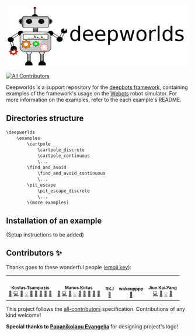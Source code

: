 
<p align="center">
    <img src="https://raw.githubusercontent.com/aidudezzz/deepbots-swag/main/logo/deepworlds_full.png">
</p>

<!-- ALL-CONTRIBUTORS-BADGE:START - Do not remove or modify this section -->
[![All Contributors](https://img.shields.io/badge/all_contributors-5-orange.svg?style=flat-square)](#contributors-)
<!-- ALL-CONTRIBUTORS-BADGE:END -->

Deepworlds is a support repository for the [deepbots framework](https://github.com/aidudezzz/deepbots),
containing examples of the framework's usage on the [Webots](https://www.cyberbotics.com) robot simulator.
For more information on the examples, refer to the each example's README. 

## Directories structure

```
\deepworlds
    \examples
        \cartpole
            \cartpole_discrete
            \cartpole_continuous
            \...
        \find_and_avoid
            \find_and_avoid_continuous
            \...
        \pit_escape
            \pit_escape_discrete
            \...
        \(more examples)       
```

## Installation of an example

(Setup instructions to be added) 

## Contributors ✨

Thanks goes to these wonderful people ([emoji key](https://allcontributors.org/docs/en/emoji-key)):

<!-- ALL-CONTRIBUTORS-LIST:START - Do not remove or modify this section -->
<!-- prettier-ignore-start -->
<!-- markdownlint-disable -->
<table>
  <tr>
    <td align="center"><a href="https://github.com/tsampazk"><img src="https://avatars.githubusercontent.com/u/27914645?v=4?s=100" width="100px;" alt=""/><br /><sub><b>Kostas Tsampazis</b></sub></a><br /><a href="https://github.com/aidudezzz/deepworlds/issues?q=author%3Atsampazk" title="Bug reports">🐛</a> <a href="https://github.com/aidudezzz/deepworlds/commits?author=tsampazk" title="Code">💻</a> <a href="https://github.com/aidudezzz/deepworlds/commits?author=tsampazk" title="Documentation">📖</a> <a href="#example-tsampazk" title="Examples">💡</a> <a href="#ideas-tsampazk" title="Ideas, Planning, & Feedback">🤔</a> <a href="#maintenance-tsampazk" title="Maintenance">🚧</a> <a href="#projectManagement-tsampazk" title="Project Management">📆</a> <a href="#question-tsampazk" title="Answering Questions">💬</a> <a href="https://github.com/aidudezzz/deepworlds/pulls?q=is%3Apr+reviewed-by%3Atsampazk" title="Reviewed Pull Requests">👀</a></td>
    <td align="center"><a href="http://eakirtas.webpages.auth.gr/"><img src="https://avatars.githubusercontent.com/u/10010230?v=4?s=100" width="100px;" alt=""/><br /><sub><b>Manos Kirtas</b></sub></a><br /><a href="https://github.com/aidudezzz/deepworlds/issues?q=author%3AManosMagnus" title="Bug reports">🐛</a> <a href="https://github.com/aidudezzz/deepworlds/commits?author=ManosMagnus" title="Code">💻</a> <a href="https://github.com/aidudezzz/deepworlds/commits?author=ManosMagnus" title="Documentation">📖</a> <a href="#example-ManosMagnus" title="Examples">💡</a> <a href="#ideas-ManosMagnus" title="Ideas, Planning, & Feedback">🤔</a> <a href="#maintenance-ManosMagnus" title="Maintenance">🚧</a> <a href="#projectManagement-ManosMagnus" title="Project Management">📆</a> <a href="#question-ManosMagnus" title="Answering Questions">💬</a> <a href="https://github.com/aidudezzz/deepworlds/pulls?q=is%3Apr+reviewed-by%3AManosMagnus" title="Reviewed Pull Requests">👀</a></td>
    <td align="center"><a href="https://github.com/rohit-kumar-j"><img src="https://avatars.githubusercontent.com/u/37873142?v=4?s=100" width="100px;" alt=""/><br /><sub><b>RKJ</b></sub></a><br /><a href="#ideas-rohit-kumar-j" title="Ideas, Planning, & Feedback">🤔</a></td>
    <td align="center"><a href="https://github.com/wakeupppp"><img src="https://avatars.githubusercontent.com/u/39750646?v=4?s=100" width="100px;" alt=""/><br /><sub><b>wakeupppp</b></sub></a><br /><a href="https://github.com/aidudezzz/deepworlds/issues?q=author%3Awakeupppp" title="Bug reports">🐛</a></td>
    <td align="center"><a href="https://www.linkedin.com/in/kelvin-yang-b7b508198/"><img src="https://avatars.githubusercontent.com/u/49781698?v=4?s=100" width="100px;" alt=""/><br /><sub><b>Jiun Kai Yang</b></sub></a><br /><a href="https://github.com/aidudezzz/deepworlds/commits?author=KelvinYang0320" title="Code">💻</a> <a href="https://github.com/aidudezzz/deepworlds/commits?author=KelvinYang0320" title="Documentation">📖</a> <a href="#example-KelvinYang0320" title="Examples">💡</a> <a href="#ideas-KelvinYang0320" title="Ideas, Planning, & Feedback">🤔</a></td>
  </tr>
</table>

<!-- markdownlint-restore -->
<!-- prettier-ignore-end -->

<!-- ALL-CONTRIBUTORS-LIST:END -->

This project follows the [all-contributors](https://github.com/all-contributors/all-contributors) specification. Contributions of any kind welcome!

<b> Special thanks to <a href='https://www.papanikolaouev.com/'>Papanikolaou Evangelia</a> </b> for designing project's logo! </b> 
